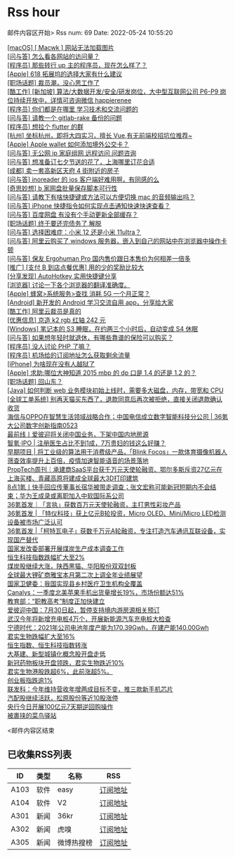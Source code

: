 # Rss hour

邮件内容区开始>
Rss num: 69  Date: 2022-05-24 10:55:20 <br/>

<a href='https://www.v2ex.com/t/854909#reply0'>[macOS] [ Macwk ] 网站无法加载图片</a><br/>
<a href='https://www.v2ex.com/t/854908#reply0'>[问与答] 怎么看各网站的访问量？</a><br/>
<a href='https://www.v2ex.com/t/854907#reply0'>[程序员] 那些转行 up 主的程序员，现在怎么样了？</a><br/>
<a href='https://www.v2ex.com/t/854906#reply0'>[Apple] 618 拓展坞的选择大家有什么建议</a><br/>
<a href='https://www.v2ex.com/t/854905#reply1'>[职场话题] 裁员潮，没心思工作了</a><br/>
<a href='https://www.v2ex.com/t/854904#reply0'>[酷工作] [新加坡] 算法/大数据开发/安全/研发岗位，大中型互联网公司 P6-P9 岗位持续开放中，详情可咨询微信 happierenee</a><br/>
<a href='https://www.v2ex.com/t/854903#reply5'>[程序员] 你们都是在哪里 学习技术和交流问题的</a><br/>
<a href='https://www.v2ex.com/t/854902#reply0'>[问与答] 请教一个 gitlab-rake 备份的问题</a><br/>
<a href='https://www.v2ex.com/t/854899#reply0'>[程序员] 想拉个 flutter 的群</a><br/>
<a href='https://www.v2ex.com/t/854898#reply0'>[杭州] 坐标杭州，即将大四实习，擅长 Vue,有无前端校招坑位推荐~</a><br/>
<a href='https://www.v2ex.com/t/854896#reply5'>[Apple] Apple wallet 如何添加境外公交卡？</a><br/>
<a href='https://www.v2ex.com/t/854895#reply0'>[问与答] 无公网 ip 家庭组网 远程访问 问题咨询</a><br/>
<a href='https://www.v2ex.com/t/854893#reply3'>[问与答] 想准备订七夕节送的花了，上海哪里订花合适</a><br/>
<a href='https://www.v2ex.com/t/854892#reply0'>[成都] 卖一套高新区天府 4 街附近的房子</a><br/>
<a href='https://www.v2ex.com/t/854891#reply1'>[问与答] inoreader 的 ios 客户端好难用啊，有同感的么</a><br/>
<a href='https://www.v2ex.com/t/854890#reply1'>[奇思妙想] b 家网盘批量保存脚本可行性</a><br/>
<a href='https://www.v2ex.com/t/854889#reply0'>[问与答] 请教下有啥快捷键或方法可以方便切换 mac 的音频输出吗？</a><br/>
<a href='https://www.v2ex.com/t/854887#reply1'>[问与答] iPhone 快捷指令如何实现点击通知快速快速查看？</a><br/>
<a href='https://www.v2ex.com/t/854886#reply2'>[问与答] 百度网盘 有没有个手动更新全部缓存？</a><br/>
<a href='https://www.v2ex.com/t/854885#reply18'>[职场话题] 终于要还完债务了,解脱</a><br/>
<a href='https://www.v2ex.com/t/854881#reply8'>[问与答] 选择困难症：小米 12 还是小米 11ultra？</a><br/>
<a href='https://www.v2ex.com/t/854879#reply2'>[问与答] 阿里云购买了 windows 服务器，嵌入到自己的网站中在浏览器中操作卡顿</a><br/>
<a href='https://www.v2ex.com/t/854878#reply0'>[问与答] 保友 Ergohuman Pro 国内售价跟日本售价为何相差一倍多</a><br/>
<a href='https://www.v2ex.com/t/854877#reply0'>[推广] [支付 B 到店点餐优惠] 用的少的奖励比较大</a><br/>
<a href='https://www.v2ex.com/t/854876#reply1'>[分享发现] AutoHotkey 实用快捷键分享</a><br/>
<a href='https://www.v2ex.com/t/854875#reply12'>[浏览器] 讨论一下各个浏览器的翻译准确度。</a><br/>
<a href='https://www.v2ex.com/t/854869#reply1'>[Apple] 蜂窝>系统服务>查找 消耗 5G 一个月正常？</a><br/>
<a href='https://www.v2ex.com/t/854868#reply2'>[Android] 新开发的 Android 学习交流自用 app，分享给大家</a><br/>
<a href='https://www.v2ex.com/t/854867#reply22'>[酷工作] 阿里云裁员是真的</a><br/>
<a href='https://www.v2ex.com/t/854866#reply6'>[优惠信息] 京造 k2 rgb 红轴 242 元</a><br/>
<a href='https://www.v2ex.com/t/854865#reply9'>[Windows] 笔记本的 S3 睡眠，在约两三个小时后，自动变成 S4 休眠</a><br/>
<a href='https://www.v2ex.com/t/854864#reply7'>[问与答] 如果想年轻时就退休，有哪些靠谱的保险可以购买？</a><br/>
<a href='https://www.v2ex.com/t/854863#reply28'>[程序员] 没人讨论 PHP 了嘛？</a><br/>
<a href='https://www.v2ex.com/t/854862#reply14'>[程序员] 机场给的订阅地址怎么获取剩余流量</a><br/>
<a href='https://www.v2ex.com/t/854860#reply59'>[iPhone] 为啥现在没有人越狱了</a><br/>
<a href='https://www.v2ex.com/t/854859#reply16'>[Apple] 求助:哪位大神知道 2015 mbp 的 dp 口是 1.4 的还是 1.2 的？</a><br/>
<a href='https://www.v2ex.com/t/854858#reply25'>[职场话题] 回山东？</a><br/>
<a href='https://www.v2ex.com/t/854857#reply5'>[Java] 如何判断 web 业务模块初始上线时，需要多大磁盘，内存，带宽和 CPU</a><br/>
<a href='https://www.v2ex.com/t/854856#reply38'>[全球工单系统] 别再天猫买东西了，退款同意后再次被拒绝，直接关闭退款确认收货</a><br/>
<a href='https://36kr.com/p/1753815551967232'>海信与OPPO在智慧生活领域战略合作；中国电信成立数字智能科技分公司 | 36氪大公司数字创新指南0523</a><br/>
<a href='https://36kr.com/p/1754405814894593'>最前线丨爱彼迎将关闭中国业务，下架中国内地房源</a><br/>
<a href='https://36kr.com/p/1753207994531457'>智氪·IPO | 注册医生占比不到1成，7万贵妇的钱这么好赚？</a><br/>
<a href='https://36kr.com/p/1752100785012361'>早期项目 | 将工业级的算法用于消费级产品，「Blink Focos」一款体育摄像机器人</a><br/>
<a href='https://36kr.com/p/1753559347838594'>筛查效率提升上百倍，疫情加速智能语音的场景落地</a><br/>
<a href='https://36kr.com/p/1754390683565700'>PropTech周刊｜承建商SaaS平台获千万元天使轮融资、鄂尔多斯斥资27亿元在上海买楼、青藏高原将建成全球最大3D打印建筑</a><br/>
<a href='https://36kr.com/p/1754390357049344'>8点1氪丨快手回应传董事长宿华被带走调查；张文宏称可能新冠短期内不会结束；华为王成录或离职加入中软国际系公司</a><br/>
<a href='https://36kr.com/p/1753743664152583'>36氪首发｜「言执」获数百万元天使轮融资，主打男性彩妆产品</a><br/>
<a href='https://36kr.com/p/1753059031629830'>36氪首发 | 「特仪科技」获上亿元B轮投资，Micro OLED、Mini/Micro LED检测设备被市场广泛认可</a><br/>
<a href='https://36kr.com/p/1753477273927683'>36氪首发 |「柯特瓦电子」获数千万元A轮融资，专注打造汽车通讯互联设备，实现国产替代</a><br/>
<a href='https://36kr.com/newsflashes/1754544294821897'>国家发改委部署开展煤炭生产成本调查工作</a><br/>
<a href='https://36kr.com/newsflashes/1754538735976065'>恒生科技指数跌幅扩大至2%</a><br/>
<a href='https://36kr.com/newsflashes/1754535519338496'>煤炭股继续大涨，陕西黑猫、华阳股份双双封板</a><br/>
<a href='https://36kr.com/newsflashes/1754535270940672'>全球最大锂矿商雅宝本月第二次上调全年业绩展望</a><br/>
<a href='https://36kr.com/newsflashes/1754534443171464'>国家卫健委：我国实现县乡村医疗卫生机构全覆盖</a><br/>
<a href='https://36kr.com/newsflashes/1754509094305410'>Canalys：一季度北美苹果手机出货量增长19%，市场份额达51%</a><br/>
<a href='https://36kr.com/newsflashes/1754506178674695'>教育部：“职教高考”制度正加快建立</a><br/>
<a href='https://36kr.com/newsflashes/1754504756723719'>爱彼迎中国：7月30日起，暂停支持境内游房源相关预订</a><br/>
<a href='https://36kr.com/newsflashes/1754499538026113'>武汉今年将新增充电桩4万个，开展新能源汽车充电桩大检查</a><br/>
<a href='https://36kr.com/newsflashes/1754488895193097'>宁德时代：2021年公司电池年度产能为170.39Gwh，在建产能140.00Gwh</a><br/>
<a href='https://36kr.com/newsflashes/1754476824952450'>君实生物跌幅扩大至16%</a><br/>
<a href='https://36kr.com/newsflashes/1754472714190855'>恒生指数、恒生科技指数转涨</a><br/>
<a href='https://36kr.com/newsflashes/1754472236761094'>大基建、新型城镇化概念股开盘走低</a><br/>
<a href='https://36kr.com/newsflashes/1754468632248327'>新冠药物板块开盘领跌，君实生物跌近10%</a><br/>
<a href='https://36kr.com/newsflashes/1754465267842690'>君实生物港股跌超6%，此前涨超5%。</a><br/>
<a href='https://36kr.com/newsflashes/1754464922730504'>创业板指跌逾1%</a><br/>
<a href='https://36kr.com/newsflashes/1754464047382152'>联发科：今年维持营收年增两成目标不变，推三款新手机芯片</a><br/>
<a href='https://36kr.com/newsflashes/1754463428132484'>汽配股继续活跃，松原股份等近10股涨停</a><br/>
<a href='https://36kr.com/newsflashes/1754462421171846'>央行今日开展100亿元7天期逆回购操作</a><br/>
<a href='http://www.huxiu.com/article/562994.html?f=wangzhan'>被裹挟的菜鸟驿站</a><br/>


<邮件内容区结束

## 已收集RSS列表

| ID | 类型 | 名称  | RSS  |
| -- | -- | -- | -- | 
| A103  | 软件 | easy | [订阅地址](http://rsshub.v2fy.com:1200/weibo/user/1088413295) |
| A104  | 软件 | V2  | [订阅地址](http://www.v2ex.com/index.xml) |
| A301  | 新闻 | 36kr | [订阅地址](https://www.36kr.com/feed) |
| A302  | 新闻 | 虎嗅 | [订阅地址](https://www.huxiu.com/rss/0.xml) |
| A305  | 新闻 | 微博热搜榜 | [订阅地址](https://rsshub.app/weibo/search/hot) |
